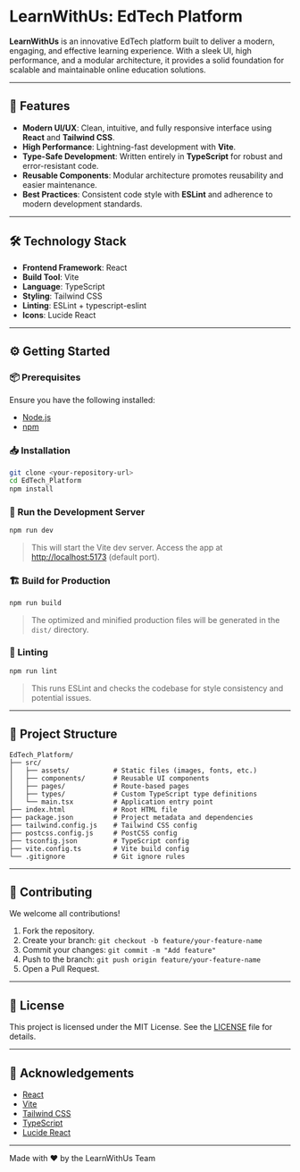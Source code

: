 # LearnWithUs: EdTech Platform

**LearnWithUs** is an innovative EdTech platform built to deliver a modern, engaging, and effective learning experience. With a sleek UI, high performance, and a modular architecture, it provides a solid foundation for scalable and maintainable online education solutions.

---

## 🚀 Features

- **Modern UI/UX**: Clean, intuitive, and fully responsive interface using **React** and **Tailwind CSS**.
- **High Performance**: Lightning-fast development with **Vite**.
- **Type-Safe Development**: Written entirely in **TypeScript** for robust and error-resistant code.
- **Reusable Components**: Modular architecture promotes reusability and easier maintenance.
- **Best Practices**: Consistent code style with **ESLint** and adherence to modern development standards.

---

## 🛠️ Technology Stack

- **Frontend Framework**: React
- **Build Tool**: Vite
- **Language**: TypeScript
- **Styling**: Tailwind CSS
- **Linting**: ESLint + typescript-eslint
- **Icons**: Lucide React

---

## ⚙️ Getting Started

### 📦 Prerequisites

Ensure you have the following installed:

- [Node.js](https://nodejs.org/)
- [npm](https://www.npmjs.com/)

### 📥 Installation

```bash
git clone <your-repository-url>
cd EdTech_Platform
npm install
```

### 🧪 Run the Development Server

```bash
npm run dev
```

> This will start the Vite dev server. Access the app at [http://localhost:5173](http://localhost:5173) (default port).

### 🏗️ Build for Production

```bash
npm run build
```

> The optimized and minified production files will be generated in the `dist/` directory.

### 🧹 Linting

```bash
npm run lint
```

> This runs ESLint and checks the codebase for style consistency and potential issues.

---

## 📁 Project Structure

```
EdTech_Platform/
├── src/
│   ├── assets/           # Static files (images, fonts, etc.)
│   ├── components/       # Reusable UI components
│   ├── pages/            # Route-based pages
│   ├── types/            # Custom TypeScript type definitions
│   └── main.tsx          # Application entry point
├── index.html            # Root HTML file
├── package.json          # Project metadata and dependencies
├── tailwind.config.js    # Tailwind CSS config
├── postcss.config.js     # PostCSS config
├── tsconfig.json         # TypeScript config
├── vite.config.ts        # Vite build config
└── .gitignore            # Git ignore rules
```

---

## 🤝 Contributing

We welcome all contributions!

1. Fork the repository.
2. Create your branch: `git checkout -b feature/your-feature-name`
3. Commit your changes: `git commit -m "Add feature"`
4. Push to the branch: `git push origin feature/your-feature-name`
5. Open a Pull Request.

---

## 📄 License

This project is licensed under the MIT License. See the [LICENSE](./LICENSE) file for details.

---

## 🙏 Acknowledgements

- [React](https://reactjs.org/)
- [Vite](https://vitejs.dev/)
- [Tailwind CSS](https://tailwindcss.com/)
- [TypeScript](https://www.typescriptlang.org/)
- [Lucide React](https://lucide.dev/)

---

Made with ❤️ by the LearnWithUs Team
